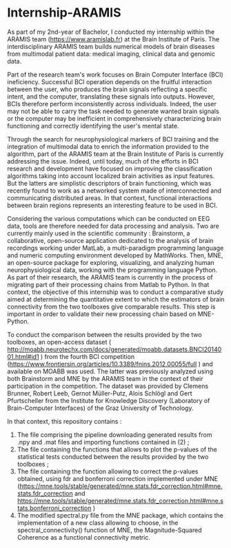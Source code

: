 # Internship-ARAMIS

As part of my 2nd-year of Bachelor, I conducted my internship within the ARAMIS team (https://www.aramislab.fr) at the Brain Institute of Paris. The interdisciplinary ARAMIS team builds numerical models of brain diseases from multimodal patient data: medical imaging, clinical data and genomic data.

Part of the research team's work focuses on Brain Computer Interface (BCI) ineficiency. Successful BCI operation depends on the fruitful interaction between the user, who produces the brain signals reflecting a specific intent, and the computer, translating these signals into outputs. However, BCIs therefore perform inconsistently across individuals. Indeed, the user may not be able to carry the task needed to generate wanted brain signals or the computer may be inefficient in comprehensively characterizing brain functioning and correctly identifying the user's mental state. 

Through the search for neurophysiological markers of BCI training and the integration of multimodal data to enrich the information provided to the algorithm, part of the ARAMIS team at the Brain Institute of Paris is currently addressing the issue. Indeed, until today, much of the efforts in BCI research and development have focused on improving the classification algorithms taking into account localized brain activities as input features. But the latters are simplistic descriptors of brain functioning, which was recently found to work as a networked system made of interconnected and communicating distributed areas. In that context, functional interactions between brain regions represents an interesting feature to be used in BCI. 

Considering the various computations which can be conducted on EEG data, tools are therefore needed for data processing and analysis. Two are currently mainly used in the scientific community : Brainstorm, a collaborative, open-source application dedicated to the analysis of brain recordings working under MatLab, a multi-paradigm programming language and numeric computing environment developed by MathWorks. Then, MNE, an open-source package for exploring, visualizing, and analyzing human neurophysiological data, working with the programming language Python. As part of their research, the ARAMIS team is currently in the process of migrating part of their processing chains from Matlab to Python. In that context, the objective of this internship was to conduct a comparative study aimed at determining the quantitative extent to which the estimators of brain connectivity from the two toolboxes give comparable results. This step is important in order to validate their new processing chain based on MNE-Python. 

To conduct the comparison between the results provided by the two toolboxes, an open-access dataset ( http://moabb.neurotechx.com/docs/generated/moabb.datasets.BNCI2014001.html#id1 ) from the fourth BCI competition (https://www.frontiersin.org/articles/10.3389/fnins.2012.00055/full ) and available on MOABB was used. The latter was previously analyzed using both Brainstorm and MNE by the ARAMIS team in the context of their participation in the competition. The dataset was provided by Clemens Brunner, Robert Leeb, Gernot Müller-Putz, Alois Schlögl and Gert Pfurtscheller from the Institute for Knowledge Discovery (Laboratory of Brain-Computer Interfaces) of the Graz University of Technology. 

In that context, this repository contains : 
1. The file comprising the pipeline downloading generated results from .npy and .mat files and importing functions contained in (2) ;
2. The file containing the functions that allows to plot the p-values of the statistical tests conducted between the results provided by the two toolboxes ; 
3. The file containing the function allowing to correct the p-values obtained, using fdr and bonferroni correction implemented under MNE (https://mne.tools/stable/generated/mne.stats.fdr_correction.html#mne.stats.fdr_correction  and https://mne.tools/stable/generated/mne.stats.fdr_correction.html#mne.stats.bonferroni_correction )
4. The modified spectral.py file from the MNE package, which contains the implementation of a new class allowing to choose, in the spectral_connectivity() function of MNE, the Magnitude-Squared Coherence as a functional connectivity metric. 

